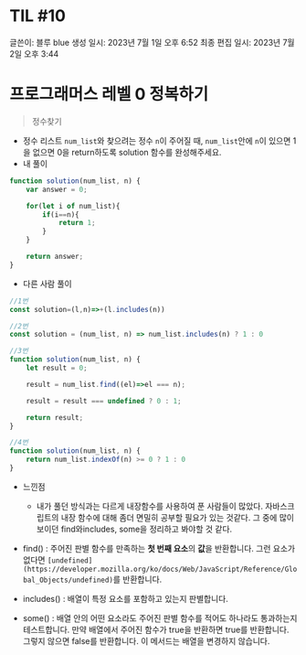 # TIL #10

글쓴이: 블루 blue
생성 일시: 2023년 7월 1일 오후 6:52
최종 편집 일시: 2023년 7월 2일 오후 3:44

# 프로그래머스 레벨 0 정복하기

> 정수찾기
> 
- 정수 리스트 `num_list`와 찾으려는 정수 `n`이 주어질 때, `num_list`안에 `n`이 있으면 1을 없으면 0을 return하도록 solution 함수를 완성해주세요.
- 내 풀이

```jsx
function solution(num_list, n) {
    var answer = 0;

    for(let i of num_list){
        if(i==n){
            return 1;
        }
    }

    return answer;
}
```

- 다른 사람 풀이

```jsx
//1번
const solution=(l,n)=>+(l.includes(n))

//2번
const solution = (num_list, n) => num_list.includes(n) ? 1 : 0

//3번
function solution(num_list, n) {
    let result = 0;

    result = num_list.find((el)=>el === n);

    result = result === undefined ? 0 : 1;

    return result;
}

//4번
function solution(num_list, n) {
    return num_list.indexOf(n) >= 0 ? 1 : 0
}

```

- 느낀점
    - 내가 풀던 방식과는 다르게 내장함수를 사용하여 푼 사람들이 많았다. 자바스크립트의 내장 함수에 대해 좀더 면밀히 공부할 필요가 있는 것같다. 그 중에 많이 보이던 find와includes, some을 정리하고 봐야할 것 같다.

- find() : 주어진 판별 함수를 만족하는 **첫 번째 요소**의 **값**을 반환합니다. 그런 요소가 없다면 `[undefined](https://developer.mozilla.org/ko/docs/Web/JavaScript/Reference/Global_Objects/undefined)`를 반환합니다.
- includes() : 배열이 특정 요소를 포함하고 있는지 판별합니다.
- some() :  배열 안의 어떤 요소라도 주어진 판별 함수를 적어도 하나라도 통과하는지 테스트합니다. 만약 배열에서 주어진 함수가 true을 반환하면 true를 반환합니다. 그렇지 않으면 false를 반환합니다. 이 메서드는 배열을 변경하지 않습니다.
